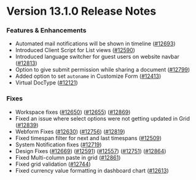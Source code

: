 # Version 13.1.0 Release Notes

### Features & Enhancements

- Automated mail notifications will be shown in timeline ([#12693](https://github.com/saashqdev/saashq/pull/12693))
- Introduced Client Script for List views ([#12590](https://github.com/saashqdev/saashq/pull/12590))
- Introduced language switcher for guest users on website navbar ([#12813](https://github.com/saashqdev/saashq/pull/12813))
- Option to give submit permission while sharing a document ([#12799](https://github.com/saashqdev/saashq/pull/12799))
- Added option to set `autoname` in Customize Form ([#12413](https://github.com/saashqdev/saashq/pull/12413))
- Virtual DocType ([#12121](https://github.com/saashqdev/saashq/pull/12121))

### Fixes

- Workspace fixes ([#12650](https://github.com/saashqdev/saashq/pull/12650)) ([#12655](https://github.com/saashqdev/saashq/pull/12655)) ([#12869](https://github.com/saashqdev/saashq/pull/12869))
- Fixed an issue where select options were not getting updated in Grid ([#12839](https://github.com/saashqdev/saashq/pull/12839))
- Webform Fixes ([#12630](https://github.com/saashqdev/saashq/pull/12630)) ([#12756](https://github.com/saashqdev/saashq/pull/12756)) ([#12819](https://github.com/saashqdev/saashq/pull/12819))
- Fixed timespan filter for next and last timespans ([#12509](https://github.com/saashqdev/saashq/pull/12509))
- System Notification fixes ([#12719](https://github.com/saashqdev/saashq/pull/12719))
- Design Fixes ([#12669](https://github.com/saashqdev/saashq/pull/12669)) ([#12591](https://github.com/saashqdev/saashq/pull/12591)) ([#12557](https://github.com/saashqdev/saashq/pull/12557)) ([#12751](https://github.com/saashqdev/saashq/pull/12751)) ([#12864](https://github.com/saashqdev/saashq/pull/12864))
- Fixed Multi-column paste in grid ([#12861](https://github.com/saashqdev/saashq/pull/12861))
- Fixed grid validation ([#12744](https://github.com/saashqdev/saashq/pull/12744))
- Fixed currency value formatting in dashboard chart ([#12613](https://github.com/saashqdev/saashq/pull/12613))
